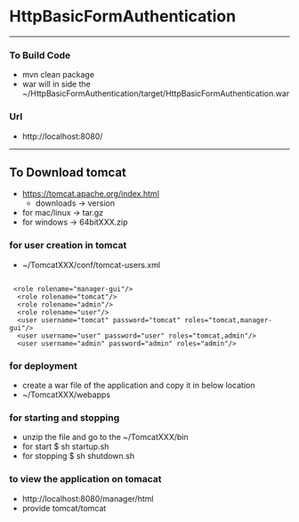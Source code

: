 # HttpBasicFormAuthentication

---

### To Build Code 
* mvn clean package 
* war will in side the ~/HttpBasicFormAuthentication/target/HttpBasicFormAuthentication.war


### Url 
* http://localhost:8080/
---


## To  Download tomcat 
* https://tomcat.apache.org/index.html
	* downloads -> version 
* for mac/linux -> tar.gz 
* for windows -> 64bitXXX.zip


### for user creation in tomcat 
* ~/TomcatXXX/conf/tomcat-users.xml


```

 <role rolename="manager-gui"/>
  <role rolename="tomcat"/>
  <role rolename="admin"/>
  <role rolename="user"/>
  <user username="tomcat" password="tomcat" roles="tomcat,manager-gui"/>
  <user username="user" password="user" roles="tomcat,admin"/>
  <user username="admin" password="admin" roles="admin"/>

```


### for deployment 
* create a war file of the application and copy it in below location 
* ~/TomcatXXX/webapps 

### for starting and stopping  
* unzip the file and go to the  ~/TomcatXXX/bin
* for start $ sh startup.sh 
* for stopping $  sh shutdown.sh


### to view the application on tomacat 
* http://localhost:8080/manager/html
* provide tomcat/tomcat 